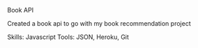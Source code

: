 Book API

Created a book api to go with my book recommendation project

Skills: Javascript
Tools: JSON, Heroku, Git